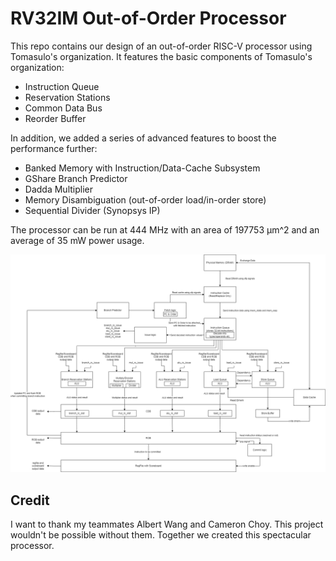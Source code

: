 # RV32IM Out-of-Order Processor

This repo contains our design of an out-of-order RISC-V processor using Tomasulo's organization. It features the basic components of Tomasulo's organization:
- Instruction Queue
- Reservation Stations
- Common Data Bus
- Reorder Buffer

In addition, we added a series of advanced features to boost the performance further:
- Banked Memory with Instruction/Data-Cache Subsystem
- GShare Branch Predictor
- Dadda Multiplier
- Memory Disambiguation (out-of-order load/in-order store)
- Sequential Divider (Synopsys IP)

The processor can be run at 444 MHz with an area of 197753 μm^2 and an average of 35 mW power usage.

![Block diagram of our processor](./block_diagram.drawio.png)

## Credit
I want to thank my teammates Albert Wang and Cameron Choy. This project wouldn't be possible without them. Together we created this spectacular processor.
